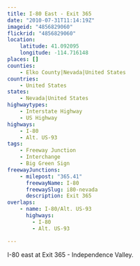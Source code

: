 ```yaml
---
title: I-80 East - Exit 365
date: "2010-07-31T11:14:19Z"
imageid: "4856829060"
flickrid: "4856829060"
location:
    latitude: 41.092095
    longitude: -114.716148
places: []
counties:
    - Elko County|Nevada|United States
countries:
    - United States
states:
    - Nevada|United States
highwaytypes:
    - Interstate Highway
    - US Highway
highways:
    - I-80
    - Alt. US-93
tags:
    - Freeway Junction
    - Interchange
    - Big Green Sign
freewayJunctions:
    - milepost: "365.41"
      freewayName: I-80
      freewaySlug: i80-nevada
      description: Exit 365
overlaps:
    - name: I-80/Alt. US-93
      highways:
        - I-80
        - Alt. US-93

---
```

I-80 east at Exit 365 - Independence Valley.